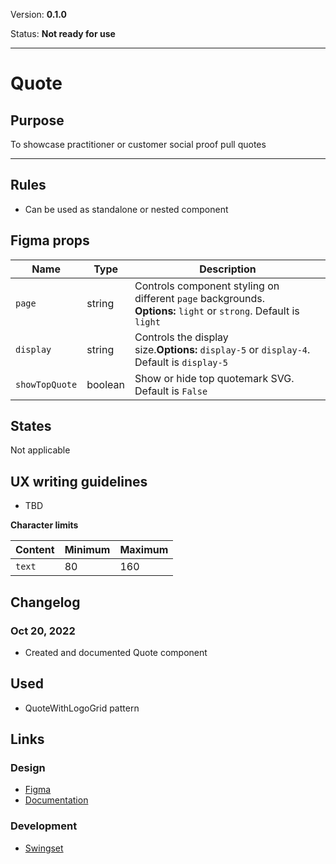 Version: **0.1.0**

Status: **Not ready for use**



---

# Quote

## Purpose

To showcase practitioner or customer social proof pull quotes



---

## Rules

* Can be used as standalone or nested component

## Figma props

| Name | Type | Description |
|----|----|----|
| `page` | string | Controls component styling on different `page` backgrounds. **Options:** `light` or `strong`. Default is `light` |
| `display` | string | Controls the display size.**Options:** `display-5` or `display-4`. Default is `display-5` |
| `showTopQuote` | boolean | Show or hide top quotemark SVG. Default is `False` |

## States

Not applicable

## UX writing guidelines

* TBD


**Character limits**

| Content | Minimum | Maximum |
|----|----|----|
| `text` | 80 | 160 |

## Changelog

### Oct 20, 2022

* Created and documented Quote component

## Used

* QuoteWithLogoGrid pattern

## Links

### Design

* [Figma](https://www.figma.com/file/qjUZmuby2o8IeeqaTvE6bW/re.add-display-to-quote?node-id=3847%3A11616)
* [Documentation](https://hashicorp-wpl-documentation.vercel.app/components/quote)

### Development

* [Swingset](https://react-components.vercel.app/components/quote)



